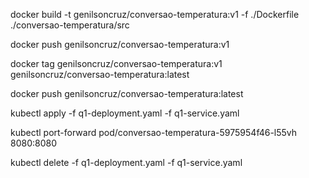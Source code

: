 docker build -t genilsoncruz/conversao-temperatura:v1 -f ./Dockerfile ./conversao-temperatura/src

docker push genilsoncruz/conversao-temperatura:v1

docker tag genilsoncruz/conversao-temperatura:v1 genilsoncruz/conversao-temperatura:latest

docker push genilsoncruz/conversao-temperatura:latest

kubectl apply -f q1-deployment.yaml -f q1-service.yaml

kubectl port-forward pod/conversao-temperatura-5975954f46-l55vh 8080:8080

kubectl delete -f q1-deployment.yaml -f q1-service.yaml